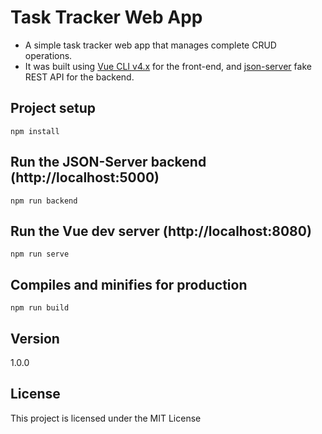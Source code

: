 # Task Tracker Web App

- A simple task tracker web app that manages complete CRUD operations.
-  It was built using [Vue CLI v4.x](https://cli.vuejs.org/) for the front-end, and [json-server](https://www.npmjs.com/package/json-server) fake REST API for the backend.

## Project setup

```
npm install
```

## Run the JSON-Server backend (http://localhost:5000)

```
npm run backend
```

## Run the Vue dev server (http://localhost:8080)

```
npm run serve
```

## Compiles and minifies for production

```
npm run build
```

## Version

1.0.0

## License

This project is licensed under the MIT License
